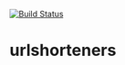 [![Build Status](https://app.travis-ci.com/drramaqueen/urlshorteners.svg?branch=main)](https://app.travis-ci.com/github/drramaqueen/urlshorteners)
# urlshorteners
